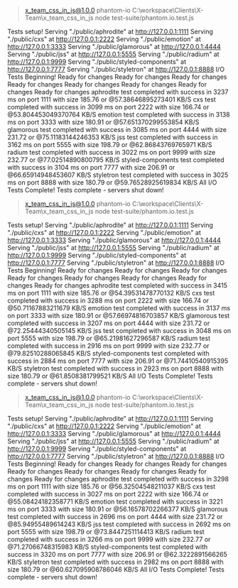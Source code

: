 > x_team_css_in_js@1.0.0 phantom-io C:\workspace\Clients\X-Team\x_team_css_in_js
> node test-suite/phantom.io.test.js

Tests setup!
Serving "./public/aphrodite" at http://127.0.0.1:1111
Serving "./public/cxs" at http://127.0.0.1:2222
Serving "./public/emotion" at http://127.0.0.1:3333
Serving "./public/glamorous" at http://127.0.0.1:4444
Serving "./public/jss" at http://127.0.0.1:5555
Serving "./public/radium" at http://127.0.0.1:9999
Serving "./public/styled-components" at http://127.0.0.1:7777
Serving "./public/styletron" at http://127.0.0.1:8888
I/O Tests Beginning!
Ready for changes Ready for changes Ready for changes Ready for changes Ready for changes Ready for changes Ready for
changes Ready for changes aphrodite test completed with success in 3237 ms on port 1111 with size 185.76 or
@57.38646895273401 KB/S cxs test completed with success in 3099 ms on port 2222 with size 166.74 or @53.804453049370764
KB/S emotion test completed with success in 3138 ms on port 3333 with size 180.91 or @57.651370299553854 KB/S glamorous
test completed with success in 3085 ms on port 4444 with size 231.72 or @75.11183144246353 KB/S jss test completed with
success in 3162 ms on port 5555 with size 198.79 or @62.86843769765971 KB/S radium test completed with success in 3022
ms on port 9999 with size 232.77 or @77.02514890800795 KB/S styled-components test completed with success in 3104 ms on
port 7777 with size 206.91 or @66.65914948453607 KB/S styletron test completed with success in 3025 ms on port 8888 with
size 180.79 or @59.76528925619834 KB/S All I/O Tests Complete!
Tests complete - servers shut down!

> x_team_css_in_js@1.0.0 phantom-io C:\workspace\Clients\X-Team\x_team_css_in_js
> node test-suite/phantom.io.test.js

Tests setup!
Serving "./public/aphrodite" at http://127.0.0.1:1111
Serving "./public/cxs" at http://127.0.0.1:2222
Serving "./public/emotion" at http://127.0.0.1:3333
Serving "./public/glamorous" at http://127.0.0.1:4444
Serving "./public/jss" at http://127.0.0.1:5555
Serving "./public/radium" at http://127.0.0.1:9999
Serving "./public/styled-components" at http://127.0.0.1:7777
Serving "./public/styletron" at http://127.0.0.1:8888
I/O Tests Beginning!
Ready for changes Ready for changes Ready for changes Ready for changes Ready for changes Ready for changes Ready for
changes Ready for changes aphrodite test completed with success in 3415 ms on port 1111 with size 185.76 or
@54.39531478770132 KB/S cxs test completed with success in 3288 ms on port 2222 with size 166.74 or @50.71167883211679
KB/S emotion test completed with success in 3137 ms on port 3333 with size 180.91 or @57.66974816703857 KB/S glamorous
test completed with success in 3207 ms on port 4444 with size 231.72 or @72.25444340505145 KB/S jss test completed with
success in 3048 ms on port 5555 with size 198.79 or @65.21981627296587 KB/S radium test completed with success in 2916
ms on port 9999 with size 232.77 or @79.82510288065845 KB/S styled-components test completed with success in 2884 ms on
port 7777 with size 206.91 or @71.74410540915395 KB/S styletron test completed with success in 2923 ms on port 8888 with
size 180.79 or @61.8508381799521 KB/S All I/O Tests Complete!
Tests complete - servers shut down!

> x_team_css_in_js@1.0.0 phantom-io C:\workspace\Clients\X-Team\x_team_css_in_js
> node test-suite/phantom.io.test.js

Tests setup!
Serving "./public/aphrodite" at http://127.0.0.1:1111
Serving "./public/cxs" at http://127.0.0.1:2222
Serving "./public/emotion" at http://127.0.0.1:3333
Serving "./public/glamorous" at http://127.0.0.1:4444
Serving "./public/jss" at http://127.0.0.1:5555
Serving "./public/radium" at http://127.0.0.1:9999
Serving "./public/styled-components" at http://127.0.0.1:7777
Serving "./public/styletron" at http://127.0.0.1:8888
I/O Tests Beginning!
Ready for changes Ready for changes Ready for changes Ready for changes Ready for changes Ready for changes Ready for
changes Ready for changes aphrodite test completed with success in 3298 ms on port 1111 with size 185.76 or
@56.32504548211037 KB/S cxs test completed with success in 3027 ms on port 2222 with size 166.74 or @55.08424182358771
KB/S emotion test completed with success in 3221 ms on port 3333 with size 180.91 or @56.16578702266377 KB/S glamorous
test completed with success in 2696 ms on port 4444 with size 231.72 or @85.94955489614243 KB/S jss test completed with
success in 2692 ms on port 5555 with size 198.79 or @73.8447251114413 KB/S radium test completed with success in 3266 ms
on port 9999 with size 232.77 or @71.27066748315983 KB/S styled-components test completed with success in 3320 ms on
port 7777 with size 206.91 or @62.3222891566265 KB/S styletron test completed with success in 2982 ms on port 8888 with
size 180.79 or @60.627095908786046 KB/S All I/O Tests Complete!
Tests complete - servers shut down!
